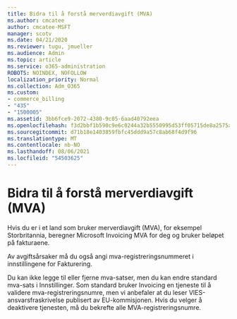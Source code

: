 ```yaml
---
title: Bidra til å forstå merverdiavgift (MVA)
ms.author: cmcatee
author: cmcatee-MSFT
manager: scotv
ms.date: 04/21/2020
ms.reviewer: tugu, jmueller
ms.audience: Admin
ms.topic: article
ms.service: o365-administration
ROBOTS: NOINDEX, NOFOLLOW
localization_priority: Normal
ms.collection: Adm_O365
ms.custom:
- commerce_billing
- "435"
- "1500005"
ms.assetid: 3bb6fce9-2072-4380-9c05-6aad40792eea
ms.openlocfilehash: f3d2bbf1b590c9e6c0244a32b5550995d53ff05715de8a2575aa08052061de15
ms.sourcegitcommit: d71b18e1403859fbfc45ddd9a57c8ab68f4d9f96
ms.translationtype: MT
ms.contentlocale: nb-NO
ms.lasthandoff: 08/06/2021
ms.locfileid: "54503625"
---
```

# <a name="help-understanding-value-added-tax-vat"></a>Bidra til å forstå merverdiavgift (MVA)

Hvis du er i et land som bruker merverdiavgift (MVA), for eksempel Storbritannia, beregner Microsoft Invoicing MVA for deg og bruker beløpet på fakturaene.
  
Av avgiftsårsaker må du også angi mva-registreringsnummeret i innstillingene for Fakturering.
  
Du kan ikke legge til eller fjerne mva-satser, men du kan endre standard mva-sats i Innstillinger. Som standard bruker Invoicing en tjeneste til å validere [](https://go.microsoft.com/fwlink/?LinkID=841741) mva-registreringsnumre, men vi anbefaler at du leser VIES-ansvarsfraskrivelse publisert av EU-kommisjonen. Hvis du velger å deaktivere tjenesten, må du bekrefte alle MVA-registreringsnumre.